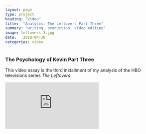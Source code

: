 ```yaml
---
layout: page
type: project
heading: "Video"
title:  "Analysis: The Leftovers Part Three"
summary: "writing, production, video editing"
image: leftovers-3.jpg
date:   2018-04-30
categories: video
---
```


<div class="c-page">
  <div class="o-layout o-layout--center">
    <div class="o-layout__item u-2/3@desktop o-spacer__bottom">
      <h3>The Psychology of Kevin Part Three</h3>
      <p>This video essay is the third installment of my analysis of the HBO televisions series <em>The Leftovers</em>.</p>
    </div>
    <div class="o-layout__item">
      <div class="o-media__video">
        <iframe src="https://www.youtube.com/embed/yzk6c_hWY_Y" frameborder="0" allow="autoplay; encrypted-media" allowfullscreen></iframe>
      </div>
    </div>
  </div>
</div>
